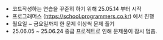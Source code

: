 - 코드작성하는 연습을 꾸준히 하기 위해 25.05.14 부터 시작
- 프로그래머스 (https://school.programmers.co.kr) 에서 진행
- 월요일 ~ 금요일까지 한 문제 이상씩 문제 풀기
- 25.06.05 ~ 25.06.24 중급 프로젝트로 인해 문제풀이 잠시 멈춤.
